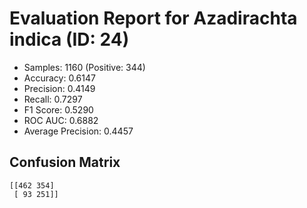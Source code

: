 # Evaluation Report for Azadirachta indica (ID: 24)
- Samples: 1160 (Positive: 344)
- Accuracy: 0.6147
- Precision: 0.4149
- Recall: 0.7297
- F1 Score: 0.5290
- ROC AUC: 0.6882
- Average Precision: 0.4457

## Confusion Matrix
```
[[462 354]
 [ 93 251]]
```
